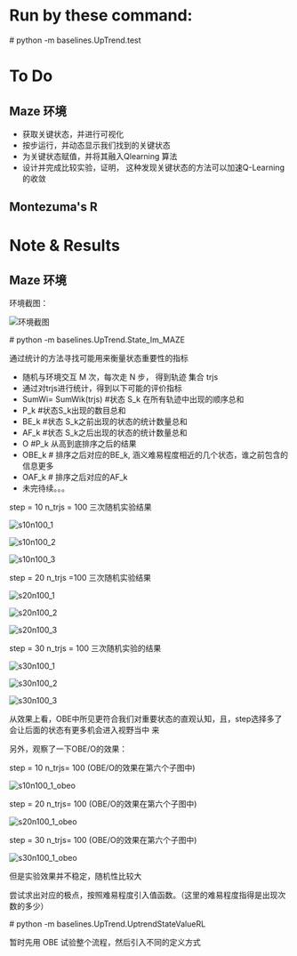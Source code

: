 ﻿# Run by these command:\# python -m baselines.UpTrend.test# To Do## Maze 环境+ 获取关键状态，并进行可视化+ 按步运行，并动态显示我们找到的关键状态 + 为关键状态赋值，并将其融入Qlearning 算法+ 设计并完成比较实验，证明， 这种发现关键状态的方法可以加速Q-Learning的收敛 ## Montezuma's R# Note & Results## Maze 环境环境截图：![环境截图](./pic/2019-07-11%2020-36-56屏幕截图.png)\# python -m baselines.UpTrend.State_Im_MAZE通过统计的方法寻找可能用来衡量状态重要性的指标+ 随机与环境交互 M 次，每次走 N 步， 得到轨迹 集合 trjs+ 通过对trjs进行统计，得到以下可能的评价指标+ SumWi= SumWik(trjs) #状态 S_k 在所有轨迹中出现的顺序总和+ P_k #状态S_k出现的数目总和+ BE_k #状态 S_k之前出现的状态的统计数量总和+ AF_k #状态 S_k之后出现的状态的统计数量总和+ O #P_k 从高到底排序之后的结果+ OBE_k # 排序之后对应的BE_k, 涵义难易程度相近的几个状态，谁之前包含的信息更多+ OAF_k # 排序之后对应的AF_k+ 未完待续。。。step = 10 n_trjs = 100 三次随机实验结果![s10n100_1](./pic/step10trjs100.png)![s10n100_2](./pic/step10trjs100_2.png)![s10n100_3](./pic/step10trjs100_3.png)step = 20 n_trjs =100 三次随机实验结果![s20n100_1](./pic/step20trjs100.png)![s20n100_2](./pic/step20trjs100_2.png)![s20n100_3](./pic/step20trjs100_3.png)step = 30 n_trjs = 100 三次随机实验的结果![s30n100_1](./pic/step30trjs100.png)![s30n100_2](./pic/step30trjs100_2.png)![s30n100_3](pic/step30trjs100_3.png)从效果上看，OBE中所见更符合我们对重要状态的直观认知，且，step选择多了会让后面的状态有更多机会进入视野当中 来另外，观察了一下OBE/O的效果：step = 10 n_trjs= 100 (OBE/O的效果在第六个子图中)![s10n100_1_obeo](./pic/step10trjs100_obeo.png)step = 20 n_trjs= 100 (OBE/O的效果在第六个子图中)![s20n100_1_obeo](./pic/step20trjs100_obeo.png)step = 30 n_trjs= 100 (OBE/O的效果在第六个子图中)![s30n100_1_obeo](./pic/step30trjs100_obeo.png)但是实验效果并不稳定，随机性比较大尝试求出对应的极点，按照难易程度引入值函数。（这里的难易程度指得是出现次数的多少）\# python -m baselines.UpTrend.UptrendStateValueRL暂时先用 OBE 试验整个流程，然后引入不同的定义方式